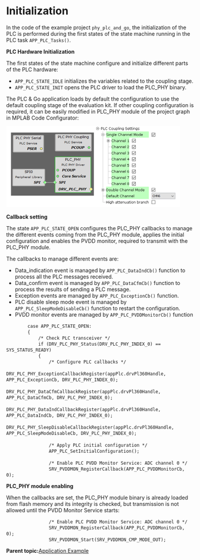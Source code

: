 # Initialization

In the code of the example project `phy_plc_and_go`, the initialization of the PLC is performed during the first states of the state machine running in the PLC task `APP_PLC_Tasks()`.

**PLC Hardware Initialization**

The first states of the state machine configure and initialize different parts of the PLC hardware:

-   `APP_PLC_STATE_IDLE` initializes the variables related to the coupling stage.
-   `APP_PLC_STATE_INIT` opens the PLC driver to load the PLC\_PHY binary.

The PLC & Go application loads by default the configuration to use the default coupling stage of the evaluation kit. If other coupling configuration is required, it can be easily modified in PLC\_PHY module of the project graph in MPLAB Code Configurator:

![](GUID-DEAFFCBA-16FA-4E03-ADAD-45E28E741F52-low.png "Coupling Configuration in PLC_PHY Module")

**Callback setting**

The state `APP_PLC_STATE_OPEN` configures the PLC\_PHY callbacks to manage the different events coming from the PLC\_PHY module, applies the initial configuration and enables the PVDD monitor, required to transmit with the PLC\_PHY module.

The callbacks to manage different events are:

-   Data\_indication event is managed by `APP_PLC_DataIndCb()` function to process all the PLC messages received.
-   Data\_confirm event is managed by `APP_PLC_DataCfmCb()` function to process the results of sending a PLC message.
-   Exception events are managed by `APP_PLC_ExceptionCb()` function.
-   PLC disable sleep mode event is managed by `APP_PLC_SleepModeDisableCb()` function to restart the configuration.
-   PVDD monitor events are managed by `APP_PLC_PVDDMonitorCb()` function

``` {#CODEBLOCK_QQS_PW4_BTB}
        case APP_PLC_STATE_OPEN:
        {
            /* Check PLC transceiver */
            if (DRV_PLC_PHY_Status(DRV_PLC_PHY_INDEX_0) == SYS_STATUS_READY)
            {
                /* Configure PLC callbacks */
                DRV_PLC_PHY_ExceptionCallbackRegister(appPlc.drvPl360Handle, APP_PLC_ExceptionCb, DRV_PLC_PHY_INDEX_0);
                DRV_PLC_PHY_DataCfmCallbackRegister(appPlc.drvPl360Handle, APP_PLC_DataCfmCb, DRV_PLC_PHY_INDEX_0);
                DRV_PLC_PHY_DataIndCallbackRegister(appPlc.drvPl360Handle, APP_PLC_DataIndCb, DRV_PLC_PHY_INDEX_0);
                DRV_PLC_PHY_SleepDisableCallbackRegister(appPlc.drvPl360Handle, APP_PLC_SleepModeDisableCb, DRV_PLC_PHY_INDEX_0);
                
                /* Apply PLC initial configuration */
                APP_PLC_SetInitialConfiguration();
                
                /* Enable PLC PVDD Monitor Service: ADC channel 0 */
                SRV_PVDDMON_RegisterCallback(APP_PLC_PVDDMonitorCb, 0);

```

**PLC\_PHY module enabling**

When the callbacks are set, the PLC\_PHY module binary is already loaded from flash memory and its integrity is checked, but transmission is not allowed until the PVDD Monitor Service starts:

``` {#CODEBLOCK_JJZ_QW4_BTB}
                /* Enable PLC PVDD Monitor Service: ADC channel 0 */
                SRV_PVDDMON_RegisterCallback(APP_PLC_PVDDMonitorCb, 0);
                SRV_PVDDMON_Start(SRV_PVDDMON_CMP_MODE_OUT);

```

**Parent topic:**[Application Example](GUID-D8E2814E-98EA-4380-A781-862A488F5734.md)

